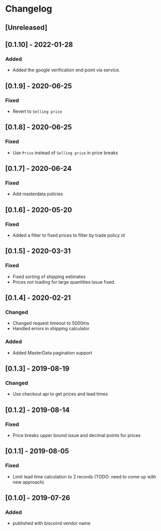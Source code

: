 # Changelog

## [Unreleased]

## [0.1.10] - 2022-01-28

### Added

- Added the google verification end point via service.

## [0.1.9] - 2020-06-25
### Fixed
- Revert to `Selling price`

## [0.1.8] - 2020-06-25
### Fixed
- Use `Price` instead of `Selling price` in price breaks

## [0.1.7] - 2020-06-24
### Fixed
- Add masterdata policies

## [0.1.6] - 2020-05-20
### Fixed
- Added a filter to fixed prices to filter by trade policy id

## [0.1.5] - 2020-03-31
### Fixed
- Fixed sorting of shipping estimates
- Prices not loading for large quantities issue fixed. 

## [0.1.4] - 2020-02-21
### Changed
- Changed request timeout to 5000ms
- Handled errors in shipping calculator

### Added
- Added MasterData pagination support

## [0.1.3] - 2019-08-19
### Changed
- Use checkout api to get prices and lead times

## [0.1.2] - 2019-08-14
### Fixed
- Price breaks upper bound issue and decimal points for prices

## [0.1.1] - 2019-08-05
### Fixed
- Limit lead time calculation to 2 records (TODO: need to come up with new approach)

## [0.1.0] - 2019-07-26
### Added
- published with biscoind vendor name
